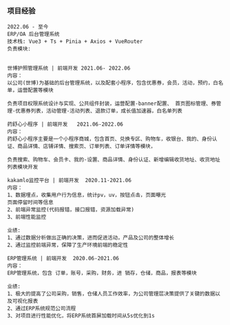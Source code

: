 ### 项目经验

    2022.06 - 至今 
    ERP/OA 后台管理系统
    技术栈: Vue3 + Ts + Pinia + Axios + VueRouter
    负责模块: 


    世博护照管理系统 | 前端开发	2021.06- 2022.06 
    内容：
    以公司(世博)为基础的后台管理系统，以及配套小程序，包含优惠券，会员，活动，预约，白名单，运营配置等模块

    负责项目权限系统设计与实现、公共组件封装，运营配置-banner配置、 首页图标管理、券管理-优惠券列表，活动管理-活动列表、退款订单，成长值加速器，白名单列表

    药舒心小程序 | 前端开发	2021.06-2022.06 
    内容：
    药舒心小程序主要是一个小程序商城，包含首页、兑换专区、购物车，收银台、我的、身份认证、商品详情、店铺详情、搜索页、订单列表、订单详情等模块，

    负责搜索、购物车、会员卡、我的-设置、商品详情、身份认证、新增编辑收货地址、收货地址列表模块开发

    kakamlo监控平台 | 前端开发	2020.11-2021.06 
    内容：
    1、数据埋点，收集用户行为信息，统计pv，uv，按钮点击，页面曝光
    页面停留时间等信息
    2、前端异常监控(代码报错，接口报错，资源加载异常)
    3、前端性能监控

    业绩:
    1、通过数据分析做出正确的决策，进而促进活动，产品及公司的整体增长
    2、通过监控前端异常，保障了生产环境前端的稳定性

    ERP管理系统 | 前端开发	2020.06-2021.06 
    内容：
    ERP管理系统，包含 订单，账号，采购，财务，进 销存，仓储，商品，报表等模块

    业绩:
    1、极大的提高了公司采购，销售，仓储人员工作效率，为公司管理层决策提供了关键的数据以及可视化报表
    2、通过ERP系统规范公司流程
    3、对项目进行性能优化，将ERP系统首屏加载时间从5s优化到1s
